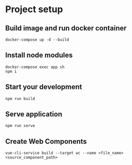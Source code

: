 # Project setup
## Build image and run docker container
```shell
docker-compose up -d --build
```
## Install node modules
```shell
docker-compose exec app sh
npm i
```
## Start your development
```shell
npm run build
```
## Serve application
```shell
npm run serve
```

## Create Web Components
```shell
vue-cli-service build --target wc --name <file_name> <source_component_path>
```
